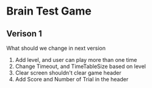 # Brain Test Game
## Verison 1
What should we change in next version
1. Add level, and user can play more than one time
2. Change Timeout, and TimeTableSize based on level
3. Clear screen shouldn't clear game header
4. Add Score and Number of Trial in the header
